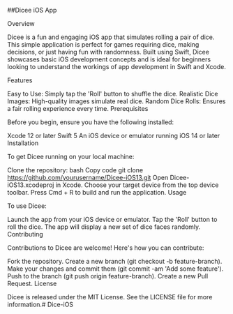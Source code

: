 ##Dicee iOS App

Overview

Dicee is a fun and engaging iOS app that simulates rolling a pair of dice. This simple application is perfect for games requiring dice, making decisions, or just having fun with randomness. Built using Swift, Dicee showcases basic iOS development concepts and is ideal for beginners looking to understand the workings of app development in Swift and Xcode.

Features

Easy to Use: Simply tap the 'Roll' button to shuffle the dice.
Realistic Dice Images: High-quality images simulate real dice.
Random Dice Rolls: Ensures a fair rolling experience every time.
Prerequisites

Before you begin, ensure you have the following installed:

Xcode 12 or later
Swift 5
An iOS device or emulator running iOS 14 or later
Installation

To get Dicee running on your local machine:

Clone the repository:
bash
Copy code
git clone https://github.com/yourusername/Dicee-iOS13.git
Open Dicee-iOS13.xcodeproj in Xcode.
Choose your target device from the top device toolbar.
Press Cmd + R to build and run the application.
Usage

To use Dicee:

Launch the app from your iOS device or emulator.
Tap the 'Roll' button to roll the dice.
The app will display a new set of dice faces randomly.
Contributing

Contributions to Dicee are welcome! Here's how you can contribute:

Fork the repository.
Create a new branch (git checkout -b feature-branch).
Make your changes and commit them (git commit -am 'Add some feature').
Push to the branch (git push origin feature-branch).
Create a new Pull Request.
License

Dicee is released under the MIT License. See the LICENSE file for more information.# Dice-iOS
